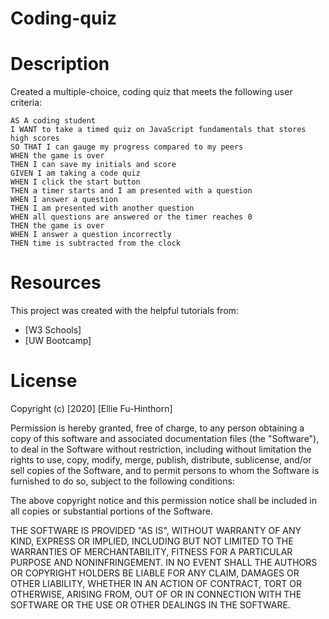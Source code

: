 # Coding-quiz
# Description
Created a multiple-choice, coding quiz that meets the following user criteria:
```
AS A coding student
I WANT to take a timed quiz on JavaScript fundamentals that stores high scores
SO THAT I can gauge my progress compared to my peers
WHEN the game is over
THEN I can save my initials and score
GIVEN I am taking a code quiz
WHEN I click the start button
THEN a timer starts and I am presented with a question
WHEN I answer a question
THEN I am presented with another question
WHEN all questions are answered or the timer reaches 0
THEN the game is over   
WHEN I answer a question incorrectly
THEN time is subtracted from the clock
```

# Resources
This project was created with the helpful tutorials from:

- [W3 Schools]
- [UW Bootcamp] 

# License
Copyright (c) [2020] [Ellie Fu-Hinthorn]

Permission is hereby granted, free of charge, to any person obtaining a copy of this software and associated documentation files (the "Software"), to deal in the Software without restriction, including without limitation the rights to use, copy, modify, merge, publish, distribute, sublicense, and/or sell copies of the Software, and to permit persons to whom the Software is furnished to do so, subject to the following conditions:

The above copyright notice and this permission notice shall be included in all copies or substantial portions of the Software.

THE SOFTWARE IS PROVIDED "AS IS", WITHOUT WARRANTY OF ANY KIND, EXPRESS OR IMPLIED, INCLUDING BUT NOT LIMITED TO THE WARRANTIES OF MERCHANTABILITY, FITNESS FOR A PARTICULAR PURPOSE AND NONINFRINGEMENT. IN NO EVENT SHALL THE AUTHORS OR COPYRIGHT HOLDERS BE LIABLE FOR ANY CLAIM, DAMAGES OR OTHER LIABILITY, WHETHER IN AN ACTION OF CONTRACT, TORT OR OTHERWISE, ARISING FROM, OUT OF OR IN CONNECTION WITH THE SOFTWARE OR THE USE OR OTHER DEALINGS IN THE SOFTWARE.
